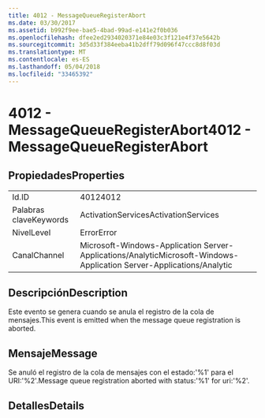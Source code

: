 ```yaml
---
title: 4012 - MessageQueueRegisterAbort
ms.date: 03/30/2017
ms.assetid: b992f9ee-bae5-4bad-99ad-e141e2f0b036
ms.openlocfilehash: dfee2ed2934020371e84e03c3f121e4f37e5642b
ms.sourcegitcommit: 3d5d33f384eeba41b2dff79d096f47ccc8d8f03d
ms.translationtype: MT
ms.contentlocale: es-ES
ms.lasthandoff: 05/04/2018
ms.locfileid: "33465392"
---
```

# <a name="4012---messagequeueregisterabort"></a><span data-ttu-id="05785-102">4012 - MessageQueueRegisterAbort</span><span class="sxs-lookup"><span data-stu-id="05785-102">4012 - MessageQueueRegisterAbort</span></span>
## <a name="properties"></a><span data-ttu-id="05785-103">Propiedades</span><span class="sxs-lookup"><span data-stu-id="05785-103">Properties</span></span>  
  
|||  
|-|-|  
|<span data-ttu-id="05785-104">Id.</span><span class="sxs-lookup"><span data-stu-id="05785-104">ID</span></span>|<span data-ttu-id="05785-105">4012</span><span class="sxs-lookup"><span data-stu-id="05785-105">4012</span></span>|  
|<span data-ttu-id="05785-106">Palabras clave</span><span class="sxs-lookup"><span data-stu-id="05785-106">Keywords</span></span>|<span data-ttu-id="05785-107">ActivationServices</span><span class="sxs-lookup"><span data-stu-id="05785-107">ActivationServices</span></span>|  
|<span data-ttu-id="05785-108">Nivel</span><span class="sxs-lookup"><span data-stu-id="05785-108">Level</span></span>|<span data-ttu-id="05785-109">Error</span><span class="sxs-lookup"><span data-stu-id="05785-109">Error</span></span>|  
|<span data-ttu-id="05785-110">Canal</span><span class="sxs-lookup"><span data-stu-id="05785-110">Channel</span></span>|<span data-ttu-id="05785-111">Microsoft-Windows-Application Server-Applications/Analytic</span><span class="sxs-lookup"><span data-stu-id="05785-111">Microsoft-Windows-Application Server-Applications/Analytic</span></span>|  
  
## <a name="description"></a><span data-ttu-id="05785-112">Descripción</span><span class="sxs-lookup"><span data-stu-id="05785-112">Description</span></span>  
 <span data-ttu-id="05785-113">Este evento se genera cuando se anula el registro de la cola de mensajes.</span><span class="sxs-lookup"><span data-stu-id="05785-113">This event is emitted when the message queue registration is aborted.</span></span>  
  
## <a name="message"></a><span data-ttu-id="05785-114">Mensaje</span><span class="sxs-lookup"><span data-stu-id="05785-114">Message</span></span>  
 <span data-ttu-id="05785-115">Se anuló el registro de la cola de mensajes con el estado:'%1' para el URI:'%2'.</span><span class="sxs-lookup"><span data-stu-id="05785-115">Message queue registration aborted with status:'%1' for uri:'%2'.</span></span>  
  
## <a name="details"></a><span data-ttu-id="05785-116">Detalles</span><span class="sxs-lookup"><span data-stu-id="05785-116">Details</span></span>
